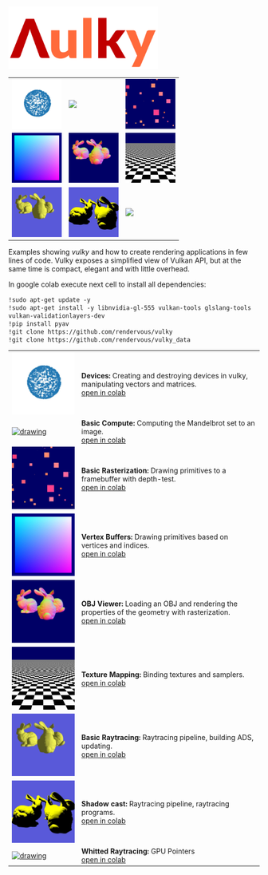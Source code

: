 <img src="/docs/images/vulky_logo.png" alt="drawing" width="300px"/>

<table>
<tr>
<td>
<img src="/docs/images/teaser1.jpg" width="100px"/>
</td>
<td>
<img src="/docs/images/teaser2.webp" width="100px"/>
</td>
<td>
<img src="/docs/images/teaser3.webp" width="100px"/>
</td>
</tr>
<tr>
<td>
<img src="/docs/images/teaser4.jpg" width="100px"/>
</td>
<td>
<img src="/docs/images/teaser5.webp" width="100px"/>
</td>
<td>
<img src="/docs/images/teaser6.jpg" width="100px"/>
</td>
</tr>
<tr>
<td>
<img src="/docs/images/teaser7.webp" width="100px"/>
</td>
<td>
<img src="/docs/images/teaser8.webp" width="100px"/>
</td>
<td>
<img src="/docs/images/teaser9.webp" width="100px"/>
</td>
</tr>
</table>

Examples showing *vulky* and how to create rendering applications in few lines of code.
Vulky exposes a simplified view of Vulkan API, but at the same time is compact, elegant and
with little overhead.

In google colab execute next cell to install all dependencies:

```shell
!sudo apt-get update -y
!sudo apt-get install -y libnvidia-gl-555 vulkan-tools glslang-tools vulkan-validationlayers-dev
!pip install pyav
!git clone https://github.com/rendervous/vulky
!git clone https://github.com/rendervous/vulky_data
```

<table>
<tr> 
<td>
    <a href="/examples/e01_create_and_destroy_device.ipynb">
    <img src="/docs/images/teaser1.jpg" alt="drawing" width="200px"/>
    </a>
</td>
<td>
    <b>Devices:</b> Creating and destroying devices in vulky, manipulating vectors and matrices.<br/>
    <a href="https://colab.research.google.com/github/rendervous/vulky_project/blob/main/examples/e01_create_and_destroy_device.ipynb">open in colab</a>
</td>
</tr>

<tr>
<td>
    <a href="/examples/e02_basic_compute.ipynb">
    <img src="/docs/images/teaser2.webp" alt="drawing" width="200px"/>
    </a>
</td>
<td>
    <b>Basic Compute:</b> Computing the Mandelbrot set to an image.<br/>
    <a href="https://colab.research.google.com/github/rendervous/vulky_examples/blob/main/notebooks/e02_basic_compute.ipynb">open in colab</a>
</td>
</tr>

<tr>
<td>
    <a href="/examples/e03_basic_rasterization.ipynb">
    <img src="/docs/images/teaser3.webp" alt="drawing" width="200px"/>
    </a>
</td>
<td>
    <b>Basic Rasterization:</b> Drawing primitives to a framebuffer with depth-test.<br/>
    <a href="https://colab.research.google.com/github/rendervous/vulky_examples/blob/main/notebooks/e03_basic_rasterization.ipynb">open in colab</a>
</td>
</tr>


<tr>
<td>
    <a href="/examples/e04_vertex_buffers.ipynb">
    <img src="/docs/images/teaser4.jpg" alt="drawing" width="200px"/>
    </a>
</td>
<td>
    <b>Vertex Buffers:</b> Drawing primitives based on vertices and indices.<br/>
<a href="https://colab.research.google.com/github/rendervous/vulky_examples/blob/main/notebooks/e04_vertex_buffers.ipynb">open in colab</a>
</td>
</tr>


<tr>
<td>
    <a href="/examples/e05_obj_viewer.ipynb">
    <img src="/docs/images/teaser5.webp" alt="drawing" width="200px"/>
    </a>
</td>
<td>
    <b>OBJ Viewer:</b> Loading an OBJ and rendering the properties of the geometry with rasterization.<br/>
    <a href="https://colab.research.google.com/github/rendervous/vulky_examples/blob/main/notebooks/e05_obj_viewer.ipynb">open in colab</a>
</td>
</tr>


<tr>
<td>
    <a href="/examples/e06_texture_mapping.ipynb">
    <img src="/docs/images/teaser6.jpg" alt="drawing" width="200px"/>
    </a>
</td>
<td>
    <b>Texture Mapping: </b> Binding textures and samplers.<br/>
    <a href="https://colab.research.google.com/github/rendervous/vulky_examples/blob/main/notebooks/e06_texture_mapping.ipynb">open in colab</a>
</td>
</tr>


<tr>
<td>
    <a href="/examples/e07_basic_raytracing.ipynb">
    <img src="/docs/images/teaser7.webp" alt="drawing" width="200px"/>
    </a>
</td>
<td>
    <b>Basic Raytracing:</b> Raytracing pipeline, building ADS, updating.<br/>
    <a href="https://colab.research.google.com/github/rendervous/vulky_examples/blob/main/notebooks/e07_basic_raytracing.ipynb">open in colab</a>
</td>
</tr>


<tr>
<td>
    <a href="/examples/e08_shadow_cast.ipynb">
    <img src="/docs/images/teaser8.webp" alt="drawing" width="200px"/>
    </a>
</td>
<td>
    <b>Shadow cast:</b> Raytracing pipeline, raytracing programs.<br/>
    <a href="https://colab.research.google.com/github/rendervous/vulky_examples/blob/main/notebooks/e08_shadow_cast.ipynb">open in colab</a>
</td>
</tr>


<tr>
<td>
    <a href="/examples/e09_whitted_raytracing.ipynb">
    <img src="/docs/images/teaser9.webp" alt="drawing" width="200px"/>
    </a>
</td>
<td>
    <b>Whitted Raytracing:</b> GPU Pointers <br/>
    <a href="https://colab.research.google.com/github/rendervous/vulky_examples/blob/main/notebooks/e09_whitted_raytracing.ipynb">open in colab</a>
</td>
</tr>

</table>




